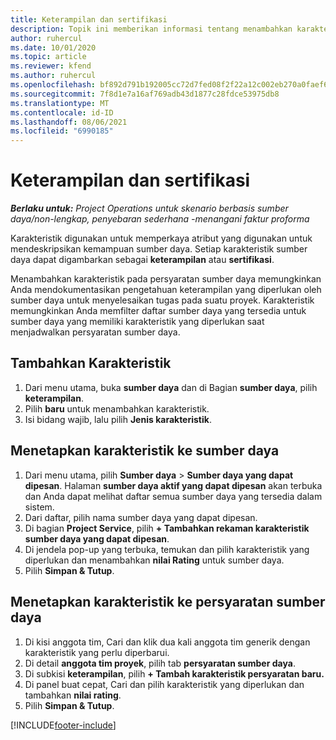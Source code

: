 ```yaml
---
title: Keterampilan dan sertifikasi
description: Topik ini memberikan informasi tentang menambahkan karakteristik keterampilan dan sertifikasi ke sumber daya.
author: ruhercul
ms.date: 10/01/2020
ms.topic: article
ms.reviewer: kfend
ms.author: ruhercul
ms.openlocfilehash: bf892d791b192005cc72d7fed08f2f22a12c002eb270a0faef6ae476fafafc20
ms.sourcegitcommit: 7f8d1e7a16af769adb43d1877c28fdce53975db8
ms.translationtype: MT
ms.contentlocale: id-ID
ms.lasthandoff: 08/06/2021
ms.locfileid: "6990185"
---
```

# <a name="skills-and-certifications"></a>Keterampilan dan sertifikasi
_**Berlaku untuk:** Project Operations untuk skenario berbasis sumber daya/non-lengkap, penyebaran sederhana -menangani faktur proforma_

Karakteristik digunakan untuk memperkaya atribut yang digunakan untuk mendeskripsikan kemampuan sumber daya. Setiap karakteristik sumber daya dapat digambarkan sebagai **keterampilan** atau **sertifikasi**.

Menambahkan karakteristik pada persyaratan sumber daya memungkinkan Anda mendokumentasikan pengetahuan keterampilan yang diperlukan oleh sumber daya untuk menyelesaikan tugas pada suatu proyek. Karakteristik memungkinkan Anda memfilter daftar sumber daya yang tersedia untuk sumber daya yang memiliki karakteristik yang diperlukan saat menjadwalkan persyaratan sumber daya.

## <a name="add-characteristics"></a>Tambahkan Karakteristik

1. Dari menu utama, buka **sumber daya** dan di Bagian **sumber daya**, pilih **keterampilan**.
2. Pilih **baru** untuk menambahkan karakteristik.
3. Isi bidang wajib, lalu pilih **Jenis karakteristik**.

## <a name="assign-characteristics-to-resources"></a>Menetapkan karakteristik ke sumber daya

1. Dari menu utama, pilih **Sumber daya** > **Sumber daya yang dapat dipesan**. Halaman **sumber daya aktif yang dapat dipesan** akan terbuka dan Anda dapat melihat daftar semua sumber daya yang tersedia dalam sistem.
2. Dari daftar, pilih nama sumber daya yang dapat dipesan.
3. Di bagian **Project Service**, pilih **+ Tambahkan rekaman karakteristik sumber daya yang dapat dipesan**.
4. Di jendela pop-up yang terbuka, temukan dan pilih karakteristik yang diperlukan dan menambahkan **nilai Rating** untuk sumber daya.
5. Pilih **Simpan & Tutup**.

## <a name="assign-characteristics-to-resource-requirements"></a>Menetapkan karakteristik ke persyaratan sumber daya

1. Di kisi anggota tim, Cari dan klik dua kali anggota tim generik dengan karakteristik yang perlu diperbarui.
2. Di detail **anggota tim proyek**, pilih tab **persyaratan sumber daya**.
3. Di subkisi **keterampilan**, pilih **+ Tambah karakteristik persyaratan baru.**
4. Di panel buat cepat, Cari dan pilih karakteristik yang diperlukan dan tambahkan **nilai rating**.
5. Pilih **Simpan & Tutup**.

[!INCLUDE[footer-include](../includes/footer-banner.md)]